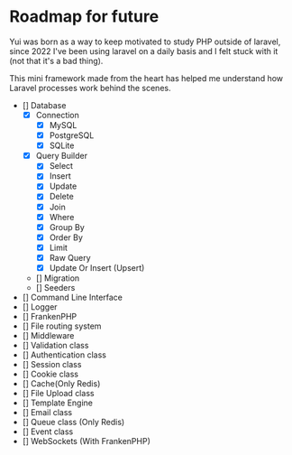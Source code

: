# Roadmap for future

Yui was born as a way to keep motivated to study PHP outside of laravel, since 2022 I've been using laravel on a daily basis and I felt stuck with it (not that it's a bad thing).

This mini framework made from the heart has helped me understand how Laravel processes work behind the scenes.

- [] Database
    - [x] Connection
        - [x] MySQL
        - [x] PostgreSQL
        - [x] SQLite
    - [x] Query Builder
        - [x] Select
        - [x] Insert
        - [x] Update
        - [x] Delete
        - [x] Join
        - [x] Where
        - [x] Group By
        - [x] Order By
        - [x] Limit
        - [x] Raw Query
        - [x] Update Or Insert (Upsert)
    - [] Migration
    - [] Seeders
- [] Command Line Interface
- [] Logger
- [] FrankenPHP
- [] File routing system
- [] Middleware
- [] Validation class
- [] Authentication class
- [] Session class
- [] Cookie class
- [] Cache(Only Redis)
- [] File Upload class
- [] Template Engine
- [] Email class
- [] Queue class (Only Redis)
- [] Event class
- [] WebSockets (With FrankenPHP)